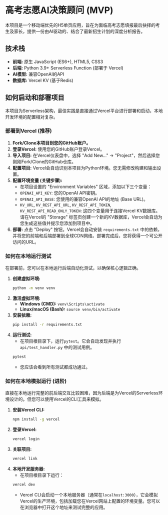 # 高考志愿AI决策顾问 (MVP)

本项目是一个移动端优先的H5单页应用，旨在为面临高考志愿填报最后抉择的考生及家长，提供一份由AI驱动的、结合了最新招生计划的深度分析报告。

## 技术栈

- **前端:** 原生 JavaScript (ES6+), HTML5, CSS3
- **后端:** Python 3.9+ Serverless Function (部署于 Vercel)
- **AI模型:** 兼容OpenAI的API
- **数据库:** Vercel KV (基于Redis)

## 如何启动和部署项目

本项目为Serverless架构，最佳实践是直接通过Vercel平台进行部署和启动，本地开发环境的配置相对复杂。

### 部署到Vercel (推荐)

1.  **Fork/Clone本项目到您的GitHub账户。**
2.  **登录Vercel:** 使用您的GitHub账户登录Vercel。
3.  **导入项目:** 在Vercel仪表盘中，选择 "Add New..." -> "Project"，然后选择您刚刚Fork/Clone的GitHub仓库。
4.  **配置项目:** Vercel会自动识别本项目为Python环境。您无需修改构建和输出设置。
5.  **配置环境变量 (关键步骤):**
    *   在项目设置的 "Environment Variables" 区域，添加以下三个变量：
    *   `OPENAI_API_KEY`: 您的OpenAI API密钥。
    *   `OPENAI_API_BASE`: 您使用的兼容OpenAI API的地址 (Base URL)。
    *   `KV_URL`, `KV_REST_API_URL`, `KV_REST_API_TOKEN`, `KV_REST_API_READ_ONLY_TOKEN`: 这四个变量用于连接Vercel KV数据库。请在Vercel的 "Storage" 标签页创建一个新的KV数据库，Vercel会自动为您生成这些值并提示您添加到项目中。
6.  **部署:** 点击 "Deploy" 按钮。Vercel会自动安装 `requirements.txt` 中的依赖，并将您的前端和后端部署到全球CDN网络。部署完成后，您将获得一个可公开访问的URL。

### 如何在本地运行测试

在部署前，您可以在本地运行后端自动化测试，以确保核心逻辑正确。

1.  **创建虚拟环境:**
    ```bash
    python -m venv venv
    ```
2.  **激活虚拟环境:**
    *   **Windows (CMD):** `venv\Scripts\activate`
    *   **Linux/macOS (Bash):** `source venv/bin/activate`
3.  **安装依赖:**
    ```bash
    pip install -r requirements.txt
    ```
4.  **运行测试:**
    *   在项目根目录下，运行`pytest`。它会自动发现并执行 `api/test_handler.py` 中的测试用例。
    ```bash
    pytest
    ```
    *   您应该会看到所有测试都成功通过。

### 如何在本地模拟运行 (进阶)

直接在本地运行完整的前后端交互比较困难，因为后端是为Vercel的Serverless环境设计的。但您可以使用Vercel的CLI工具来模拟。

1.  **安装Vercel CLI:**
    ```bash
    npm install -g vercel
    ```
2.  **登录Vercel:**
    ```bash
    vercel login
    ```
3.  **关联项目:**
    ```bash
    vercel link
    ```
4.  **本地开发服务器:**
    *   在项目根目录下运行：
    ```bash
    vercel dev
    ```
    *   Vercel CLI会启动一个本地服务器（通常在`localhost:3000`），它会模拟Vercel的生产环境，包括加载您在Vercel网站上配置的环境变量。您可以在浏览器中打开这个地址来测试完整的应用。
